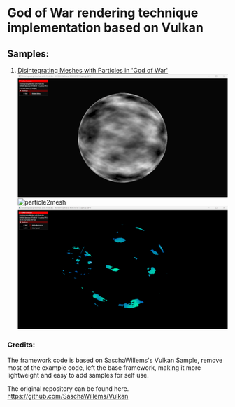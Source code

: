 # God of War rendering technique implementation based on Vulkan

## Samples:

1. [Disintegrating Meshes with Particles in 'God of War'](https://www.youtube.com/watch?v=ajNSrTprWsg)  
![meshhide](https://github.com/Inori/GowVulkanSamples/blob/master/screenshots/meshhide.gif?raw=true)  
![particle2mesh](https://github.com/Inori/GowVulkanSamples/blob/master/screenshots/particle2mesh.gif?raw=true)  
![meshparticle](https://github.com/Inori/GowVulkanSamples/blob/master/screenshots/meshparticle.gif?raw=true)  

### Credits:
The framework code is based on SaschaWillems's Vulkan Sample, remove most of the example code, left the base framework, making it more lightweight 
and easy to add samples for self use.  

The original repository can be found here.
https://github.com/SaschaWillems/Vulkan
